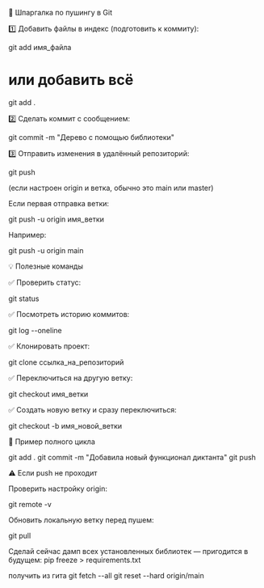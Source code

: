 🚀 Шпаргалка по пушингу в Git

1️⃣ Добавить файлы в индекс (подготовить к коммиту):

git add имя_файла
# или добавить всё
git add .

2️⃣ Сделать коммит с сообщением:

git commit -m "Дерево с помощью библиотеки"

3️⃣ Отправить изменения в удалённый репозиторий:

git push

(если настроен origin и ветка, обычно это main или master)

Если первая отправка ветки:

git push -u origin имя_ветки

Например:

git push -u origin main

💡 Полезные команды

✅ Проверить статус:

git status

✅ Посмотреть историю коммитов:

git log --oneline

✅ Клонировать проект:

git clone ссылка_на_репозиторий

✅ Переключиться на другую ветку:

git checkout имя_ветки

✅ Создать новую ветку и сразу переключиться:

git checkout -b имя_новой_ветки

📝 Пример полного цикла

git add .
git commit -m "Добавила новый функционал диктанта"
git push

⚠️ Если push не проходит

Проверить настройку origin:

git remote -v

Обновить локальную ветку перед пушем:

git pull

Сделай сейчас дамп всех установленных библиотек — пригодится в будущем:
pip freeze > requirements.txt


получить из гита
git fetch --all
git reset --hard origin/main